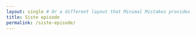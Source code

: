 ```yaml
---
layout: single # Or a different layout that Minimal Mistakes provides 
title: Siste episode
permalink: /siste-episode/ 
---
```


<div id='buzzsprout-small-player-limit-1'></div><script type='text/javascript' charset='utf-8' src='https://www.buzzsprout.com/2188463.js?artist=&container_id=buzzsprout-small-player-limit-5&limit=5&player=small'></script>